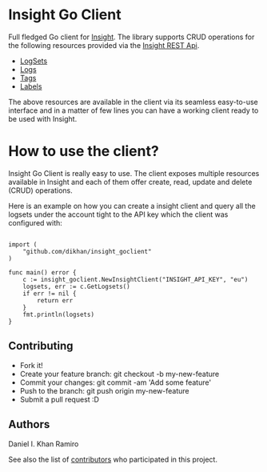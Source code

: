 # Insight Go Client

Full fledged Go client for [Insight](https://insight.rapid7.com). The library supports CRUD operations for the following
resources provided via the [Insight REST Api](https://insightops.help.rapid7.com/docs/rest-api-overview).

- [LogSets](https://insightops.help.rapid7.com/docs/logsets)
- [Logs](https://insightops.help.rapid7.com/docs/logs)
- [Tags](https://insightops.help.rapid7.com/docs/api-tags)
- [Labels](https://insightops.help.rapid7.com/docs/labels)

The above resources are available in the client via its seamless easy-to-use interface and in a matter of few lines you
can have a working client ready to be used with Insight.

# How to use the client?

Insight Go Client is really easy to use. The client exposes multiple resources available in Insight and
each of them offer create, read, update and delete (CRUD) operations.

Here is an example on how you can create a insight client and query all the logsets under the account tight
to the API key which the client was configured with:

```

import (
	"github.com/dikhan/insight_goclient"
)

func main() error {
	c := insight_goclient.NewInsightClient("INSIGHT_API_KEY", "eu")
	logsets, err := c.GetLogsets()
	if err != nil {
	    return err
	}
	fmt.println(logsets)
}
```

## Contributing

- Fork it!
- Create your feature branch: git checkout -b my-new-feature
- Commit your changes: git commit -am 'Add some feature'
- Push to the branch: git push origin my-new-feature
- Submit a pull request :D

## Authors

Daniel I. Khan Ramiro

See also the list of [contributors](https://github.com/dikhan/insight_goclient/graphs/contributors) who participated in this project.
